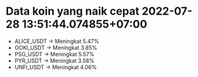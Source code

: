 # Data koin yang naik cepat 2022-07-28 13:51:44.074855+07:00

* ALICE_USDT -> Meningkat 5.47%
* OOKI_USDT -> Meningkat 3.85%
* PSG_USDT -> Meningkat 5.57%
* PYR_USDT -> Meningkat 3.58%
* UNFI_USDT -> Meningkat 4.06%
